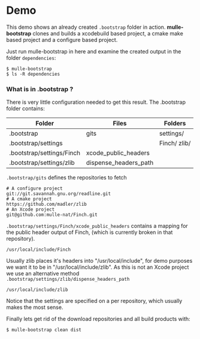 # Demo

This demo shows an already created `.bootstrap` folder in action.
**mulle-bootstrap** clones and builds a xcodebuild based project, a cmake make
based project and a configure based project.

Just run mulle-bootstrap in here and examine the created output in the folder
`dependencies`:

```console
$ mulle-bootstrap
$ ls -R dependencies
```

### What is in .bootstrap ?

There is very little configuration needed to get this result. The
.bootstrap folder contains:

Folder                     | Files                 | Folders
---------------------------|-----------------------|---------------
.bootstrap						| gits                  | settings/
.bootstrap/settings			|                       | Finch/	zlib/
.bootstrap/settings/Finch	| xcode_public_headers  |
.bootstrap/settings/zlib	| dispense_headers_path |


`.bootstrap/gits` defines the repositories to fetch
```
# A configure project
git://git.savannah.gnu.org/readline.git
# A cmake project
https://github.com/madler/zlib
# An Xcode project
git@github.com:mulle-nat/Finch.git
```

`.bootstrap/settings/Finch/xcode_public_headers` contains a mapping for the
public header output of Finch, (which is currently broken in that repository).

```
/usr/local/include/Finch
```

Usually zlib places it's headers into "/usr/local/include", for demo purposes
we want it to be in "/usr/local/include/zlib". As this is not an Xcode project
we use an alternative method `.bootstrap/settings/zlib/dispense_headers_path`

```
/usr/local/include/zlib
```

Notice that the settings are specified on a per repository, which usually makes
the most sense.


Finally lets get rid of the download repositories and all build products with:

```console
$ mulle-bootstrap clean dist
```
